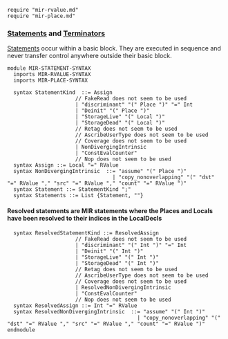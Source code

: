 ```k
require "mir-rvalue.md"
require "mir-place.md"
```
### [Statements](https://doc.rust-lang.org/beta/nightly-rustc/rustc_middle/mir/enum.StatementKind.html) and [Terminators](https://doc.rust-lang.org/beta/nightly-rustc/rustc_middle/mir/enum.TerminatorKind.html)

[Statements](https://doc.rust-lang.org/beta/nightly-rustc/rustc_middle/mir/enum.StatementKind.html) occur within a basic block. They are executed in sequence and never transfer control anywhere outside their basic block.

```k
module MIR-STATEMENT-SYNTAX
  imports MIR-RVALUE-SYNTAX
  imports MIR-PLACE-SYNTAX

  syntax StatementKind  ::= Assign
                      // FakeRead does not seem to be used
                      | "discriminant" "(" Place ")" "=" Int
                      | "Deinit" "(" Place ")"
                      | "StorageLive" "(" Local ")"
                      | "StorageDead" "(" Local ")"
                      // Retag does not seem to be used
                      // AscribeUserType does not seem to be used
                      // Coverage does not seem to be used
                      | NonDivergingIntrinsic
                      | "ConstEvalCounter"
                      // Nop does not seem to be used
  syntax Assign ::= Local "=" RValue
  syntax NonDivergingIntrinsic  ::= "assume" "(" Place ")"
                                  | "copy_nonoverlapping" "(" "dst" "=" RValue "," "src" "=" RValue "," "count" "=" RValue ")"
  syntax Statement ::= StatementKind ";"
  syntax Statements ::= List {Statement, ""}
```

#### Resolved statements are MIR statements where the Places and Locals have been resolved to their indices in the LocalDecls
```k
  syntax ResolvedStatementKind ::= ResolvedAssign
                      // FakeRead does not seem to be used
                      | "discriminant" "(" Int ")" "=" Int
                      | "Deinit" "(" Int ")"
                      | "StorageLive" "(" Int ")"
                      | "StorageDead" "(" Int ")"
                      // Retag does not seem to be used
                      // AscribeUserType does not seem to be used
                      // Coverage does not seem to be used
                      | ResolvedNonDivergingIntrinsic
                      | "ConstEvalCounter"
                      // Nop does not seem to be used
  syntax ResolvedAssign ::= Int "=" RValue
  syntax ResolvedNonDivergingIntrinsic  ::= "assume" "(" Int ")"
                                          | "copy_nonoverlapping" "(" "dst" "=" RValue "," "src" "=" RValue "," "count" "=" RValue ")"
endmodule
```